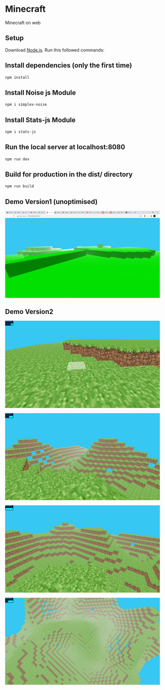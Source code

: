 # Minecraft
 Minecraft on web
## Setup
Download [Node.js](https://nodejs.org/en/download/).
Run this followed commands:


## Install dependencies (only the first time)
```sh
npm install
```
## Install Noise js Module
```sh
npm i simplex-noise
```
## Install Stats-js Module
```sh
npm i stats-js
```
## Run the local server at localhost:8080
```sh
npm run dev
```
## Build for production in the dist/ directory
```sh
npm run build
```
## Demo Version1 (unoptimised)
![alt text](https://raw.githubusercontent.com/wroetoshaw/Minecraft/main/static/demo/version1.png)

## Demo Version2 
![alt text](https://raw.githubusercontent.com/wroetoshaw/Minecraft/main/static/demo/version2.png)

![alt text](https://raw.githubusercontent.com/wroetoshaw/Minecraft/main/static/demo/world.png)

![alt text](https://raw.githubusercontent.com/wroetoshaw/Minecraft/main/static/demo/terrain.png)

![alt text](https://raw.githubusercontent.com/wroetoshaw/Minecraft/main/static/demo/renderdistance.png)
